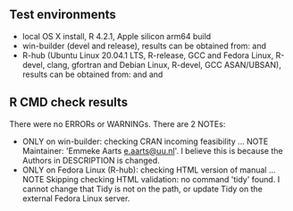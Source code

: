 ## Test environments
* local OS X install, R 4.2.1, Apple silicon arm64 build
* win-builder (devel and release), results can be obtained from:  and 
* R-hub (Ubuntu Linux 20.04.1 LTS, R-release, GCC and Fedora Linux, R-devel, clang, gfortran and Debian Linux, R-devel, GCC ASAN/UBSAN), results can be obtained from: and and
 
## R CMD check results
There were no ERRORs or WARNINGs. 
There are 2 NOTEs:

* ONLY on win-builder: checking CRAN incoming feasibility ... NOTE
Maintainer: 'Emmeke Aarts <e.aarts@uu.nl>'. I believe this is because the Authors in DESCRIPTION is changed. 
* ONLY on Fedora Linux (R-hub): checking HTML version of manual ... NOTE
Skipping checking HTML validation: no command 'tidy' found. I cannot change that Tidy is not on the path, or update Tidy on the external Fedora Linux server. 
